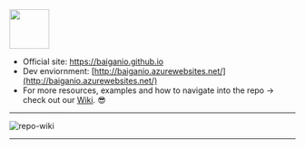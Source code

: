  <img width="70" src="https://raw.githubusercontent.com/BaiGanio/baiganio.github.io/master/Useful%20Things/Ganio.jpg" />
  
* Official site: <a href="https://baiganio.github.io" target="_blank">https://baiganio.github.io</a>
* Dev enviornment: [http://baiganio.azurewebsites.net/](http://baiganio.azurewebsites.net/)
* For more resources, examples and how to navigate into the repo -> check out our [Wiki](https://github.com/BaiGanio/baiganio.github.io/wiki). &#128526;
***
![repo-wiki](https://raw.githubusercontent.com/BaiGanio/baiganio.github.io/master/Useful%20Things/bg-wiki.png)

***
